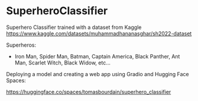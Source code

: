 # SuperheroClassifier
Superhero Classifier trained with a dataset from Kaggle https://www.kaggle.com/datasets/muhammadhananasghar/sh2022-dataset

Superheros:
* Iron Man, Spider Man, Batman, Captain America, Black Panther, Ant Man, Scarlet Witch, Black Widow, etc...

Deploying a model and creating a web app using Gradio and Hugging Face Spaces:

https://huggingface.co/spaces/tomasbourdain/superhero_classifier
